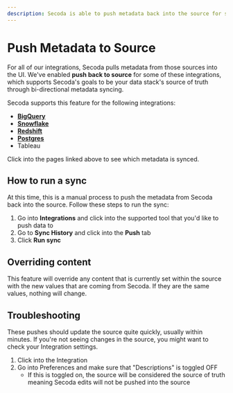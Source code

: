 ```yaml
---
description: Secoda is able to push metadata back into the source for select integrations.
---
```


# Push Metadata to Source

For all of our integrations, Secoda pulls metadata from those sources into the UI. We've enabled **push back to source** for some of these integrations, which supports Secoda's goals to be your data stack's source of truth through bi-directional metadata syncing.

Secoda supports this feature for the following integrations:

* [**BigQuery**](https://docs.secoda.co/integrations/data-warehouses/bigquery-integration/bigquery-metadata#metadata-pushed)
* [**Snowflake**](https://docs.secoda.co/integrations/data-warehouses/snowflake-integration/snowflake-metadata#metadata-pushed)
* [**Redshift**](https://docs.secoda.co/integrations/data-warehouses/redshift-integration/redshift-metadata#metadata-pushed)
* [**Postgres**](databases/postgres-integration/postgres-metadata.md#metadata-pushed)
* Tableau

Click into the pages linked above to see which metadata is synced.

## How to run a sync

At this time, this is a manual process to push the metadata from Secoda back into the source. Follow these steps to run the sync:

1. Go into **Integrations** and click into the supported tool that you'd like to push data to
2. Go to **Sync History** and click into the **Push** tab
3. Click **Run sync**

## Overriding content

This feature will override any content that is currently set within the source with the new values that are coming from Secoda. If they are the same values, nothing will change.

## Troubleshooting

These pushes should update the source quite quickly, usually within minutes. If you're not seeing changes in the source, you might want to check your Integration settings.

1. Click into the Integration
2. Go into Preferences and make sure that "Descriptions" is toggled OFF
   * If this is toggled on, the source will be considered the source of truth meaning Secoda edits will not be pushed into the source
